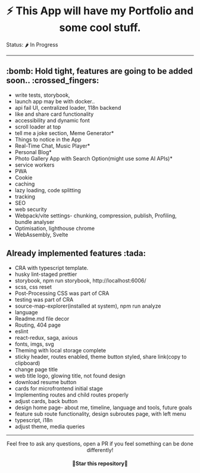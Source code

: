 ### <h1 align="center">:zap: This App will have my Portfolio and some cool stuff. </h1>

Status: 🌶️ In Progress

---

<h2>:bomb:  Hold tight, features are going to be added soon..  :crossed_fingers:</h2>

- write tests, storybook,
- launch app may be with docker..
- api fail UI, centralized loader, 118n backend
- like and share card functionality
- accessibility and dynamic font
- scroll loader at top
- tell me a joke section, Meme Generator\*
- Things to notice in the App
- Real-Time Chat, Music Player\*
- Personal Blog\*
- Photo Gallery App with Search Option(might use some AI APIs)\*
- service workers
- PWA
- Cookie
- caching
- lazy loading, code splitting
- tracking
- SEO
- web security
- Webpack/vite settings- chunking, compression, publish, Profiling, bundle analyser
- Optimisation, lighthouse chrome
- WebAssembly, Svelte

<h2>Already implemented features :tada: </h2>

- CRA with typescript template.
- husky lint-staged prettier
- storybook, npm run storybook, http://localhost:6006/
- scss, css reset
- Post-Processing CSS was part of CRA
- testing was part of CRA
- source-map-explorer(installed at system), npm run analyze
- language
- Readme.md file decor
- Routing, 404 page
- eslint
- react-redux, saga, axious
- fonts, imgs, svg
- Theming with local storage complete
- sticky header, routes enabled, theme button styled, share link(copy to clipboard)
- change page title
- web title logo, glowing title, not found design
- download resume button
- cards for microfrontend initial stage
- Implementing routes and child routes properly
- adjust cards, back button
- design home page- about me, timeline, language and tools, future goals
- feature sub route functionality, design subroutes page, with left menu
- typescript, i18n
- adjust theme, media queries

---

<div align="center">
  Feel free to ask any questions, open a PR if you feel something can be done differently!
  <h4 align="center">🌟Star this repository🌟</h4>
</div>
